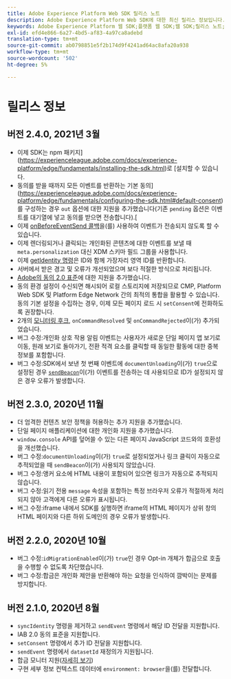 ```yaml
---
title: Adobe Experience Platform Web SDK 릴리스 노트
description: Adobe Experience Platform Web SDK에 대한 최신 릴리스 정보입니다.
keywords: Adobe Experience Platform 웹 SDK;플랫폼 웹 SDK;웹 SDK;릴리스 노트;
exl-id: efd4e866-6a27-4bd5-af83-4a97ca8adebd
translation-type: tm+mt
source-git-commit: ab0798851e5f2b174d9f4241ad64ac8afa20a938
workflow-type: tm+mt
source-wordcount: '502'
ht-degree: 5%

---
```


# 릴리스 정보

## 버전 2.4.0, 2021년 3월

* 이제 SDK는 npm 패키지](https://experienceleague.adobe.com/docs/experience-platform/edge/fundamentals/installing-the-sdk.html)로 [설치할 수 있습니다.
* 동의를 받을 때까지 모든 이벤트를 반환하는 기본 동의](https://experienceleague.adobe.com/docs/experience-platform/edge/fundamentals/configuring-the-sdk.html#default-consent)를 구성하는 경우 `out` 옵션에 대한 지원을 추가했습니다(기존 `pending` 옵션은 이벤트를 대기열에 넣고 동의를 받으면 전송합니다).[
* 이제 [onBeforeEventSend 콜백](https://experienceleague.adobe.com/docs/experience-platform/edge/fundamentals/configuring-the-sdk.html#onbeforeeventsend)을(를) 사용하여 이벤트가 전송되지 않도록 할 수 있습니다.
* 이제 렌더링되거나 클릭되는 개인화된 콘텐츠에 대한 이벤트를 보낼 때 `meta.personalization` 대신 XDM 스키마 필드 그룹을 사용합니다.
* 이제 [getIdentity 명령](https://experienceleague.adobe.com/docs/experience-platform/edge/identity/overview.html#retrieving-the-visitor-id)은 ID와 함께 가장자리 영역 ID를 반환합니다.
* 서버에서 받은 경고 및 오류가 개선되었으며 보다 적절한 방식으로 처리됩니다.
* [Adobe의 동의 2.0 표준](https://experienceleague.adobe.com/docs/experience-platform/edge/consent/supporting-consent.html?communicating-consent-preferences-via-the-adobe-standard)에 대한 지원을 추가했습니다.
* 동의 환경 설정이 수신되면 해시되어 로컬 스토리지에 저장되므로 CMP, Platform Web SDK 및 Platform Edge Network 간의 최적의 통합을 활용할 수 있습니다. 동의 기본 설정을 수집하는 경우, 이제 모든 페이지 로드 시 `setConsent`에 전화하도록 권장합니다.
* 2개의 [모니터링 후크](https://github.com/adobe/alloy/wiki/Monitoring-Hooks), `onCommandResolved` 및 `onCommandRejected`이(가) 추가되었습니다.
* 버그 수정:개인화 상호 작용 알림 이벤트는 사용자가 새로운 단일 페이지 앱 보기로 이동, 원래 보기로 돌아가기, 전환 적격 요소를 클릭할 때 동일한 활동에 대한 중복 정보를 포함합니다.
* 버그 수정:SDK에서 보낸 첫 번째 이벤트에 `documentUnloading`이(가) `true`으로 설정된 경우 [`sendBeacon`](https://developer.mozilla.org/ko-KR/docs/Web/API/Navigator/sendBeacon)이(가) 이벤트를 전송하는 데 사용되므로 ID가 설정되지 않은 경우 오류가 발생합니다.

## 버전 2.3.0, 2020년 11월

* 더 엄격한 컨텐츠 보안 정책을 허용하는 추가 지원을 추가했습니다.
* 단일 페이지 애플리케이션에 대한 개인화 지원을 추가했습니다.
* `window.console` API를 덮어쓸 수 있는 다른 페이지 JavaScript 코드와의 호환성을 개선했습니다.
* 버그 수정:`documentUnloading`이(가) `true`로 설정되었거나 링크 클릭이 자동으로 추적되었을 때 `sendBeacon`이(가) 사용되지 않았습니다.
* 버그 수정:앵커 요소에 HTML 내용이 포함되어 있으면 링크가 자동으로 추적되지 않습니다.
* 버그 수정:읽기 전용 `message` 속성을 포함하는 특정 브라우저 오류가 적절하게 처리되지 않아 고객에게 다른 오류가 표시됩니다.
* 버그 수정:iframe 내에서 SDK를 실행하면 iframe의 HTML 페이지가 상위 창의 HTML 페이지와 다른 하위 도메인의 경우 오류가 발생합니다.

## 버전 2.2.0, 2020년 10월

* 버그 수정:`idMigrationEnabled`이(가) `true`인 경우 Opt-in 개체가 합금으로 호출을 수행할 수 없도록 차단했습니다.
* 버그 수정:합금은 개인화 제안을 반환해야 하는 요청을 인식하여 깜박이는 문제를 방지합니다.

## 버전 2.1.0, 2020년 8월

* `syncIdentity` 명령을 제거하고 `sendEvent` 명령에서 해당 ID 전달을 지원합니다.
* IAB 2.0 동의 표준을 지원합니다.
* `setConsent` 명령에서 추가 ID 전달을 지원합니다.
* `sendEvent` 명령에서 `datasetId` 재정의가 지원됩니다.
* 합금 모니터 지원([자세히 보기](https://github.com/adobe/alloy/wiki/Monitoring-Hooks))
* 구현 세부 정보 컨텍스트 데이터에 `environment: browser`을(를) 전달합니다.
